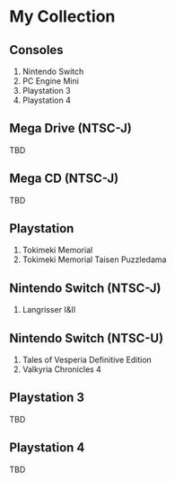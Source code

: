# My Collection

## Consoles

1. Nintendo Switch
1. PC Engine Mini
1. Playstation 3
1. Playstation 4

## Mega Drive (NTSC-J)

TBD

## Mega CD (NTSC-J)

TBD

## Playstation

1. Tokimeki Memorial
1. Tokimeki Memorial Taisen Puzzledama

## Nintendo Switch (NTSC-J)

1. Langrisser I&II

## Nintendo Switch (NTSC-U)

1. Tales of Vesperia Definitive Edition
1. Valkyria Chronicles 4

## Playstation 3

TBD

## Playstation 4

TBD
